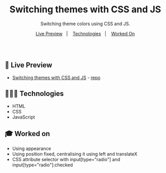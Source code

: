 <h1 align="center"> Switching themes with CSS and JS </h1>

<p align="center">
  Switching theme colors using CSS and JS.
</p>

<p align="center">
  <a href="#-live-preview">Live Preview</a>&nbsp;&nbsp;&nbsp;|&nbsp;&nbsp;&nbsp;
  <a href="#-technologies">Technologies</a>&nbsp;&nbsp;&nbsp;|&nbsp;&nbsp;&nbsp;
  <a href="#-worked-on">Worked On</a>
</p>

<br/>

<br/>

## 📝 Live Preview 

- [Switching themes with CSS and JS](https://dmm.studio/github/rocketseat/events/youtube/switching-themes-css-and-js/) - [repo](https://github.com/diegommagno/rocketseat/tree/main/events/youtube/switching-themes-css-and-js/)

## 🧑🏻‍💻 Technologies

- HTML
- CSS
- JavaScript

## 🎓 Worked on

- Using appearance
- Using position fixed, centralising it using left and translateX
- CSS attribute selector with input[type="radio"] and input[type="radio"]:checked